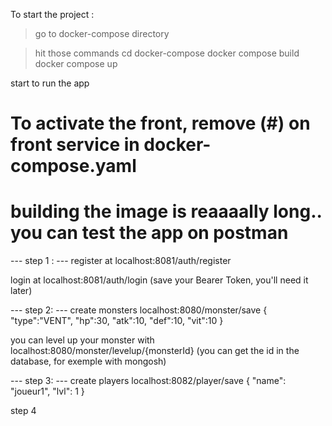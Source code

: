To start the project : 
> go to
  docker-compose directory

> hit those commands 
  cd docker-compose
  docker compose build
  docker compose up

start to run the app

# To activate the front, remove (#) on front service in docker-compose.yaml
# building the image is reaaaally long.. you can test the app on postman 

--- step 1 : --- 
register at
localhost:8081/auth/register 

login at 
localhost:8081/auth/login
(save your Bearer Token, you'll need it later)

--- step 2: ---
create monsters 
localhost:8080/monster/save
{
    "type":"VENT",
    "hp":30,
    "atk":10,
    "def":10,
    "vit":10
}

you can level up your monster with 
localhost:8080/monster/levelup/{monsterId}
(you can get the id in the database, for exemple with mongosh)

--- step 3: ---
create players
localhost:8082/player/save
{
    "name": "joueur1",
    "lvl": 1
}

step 4

